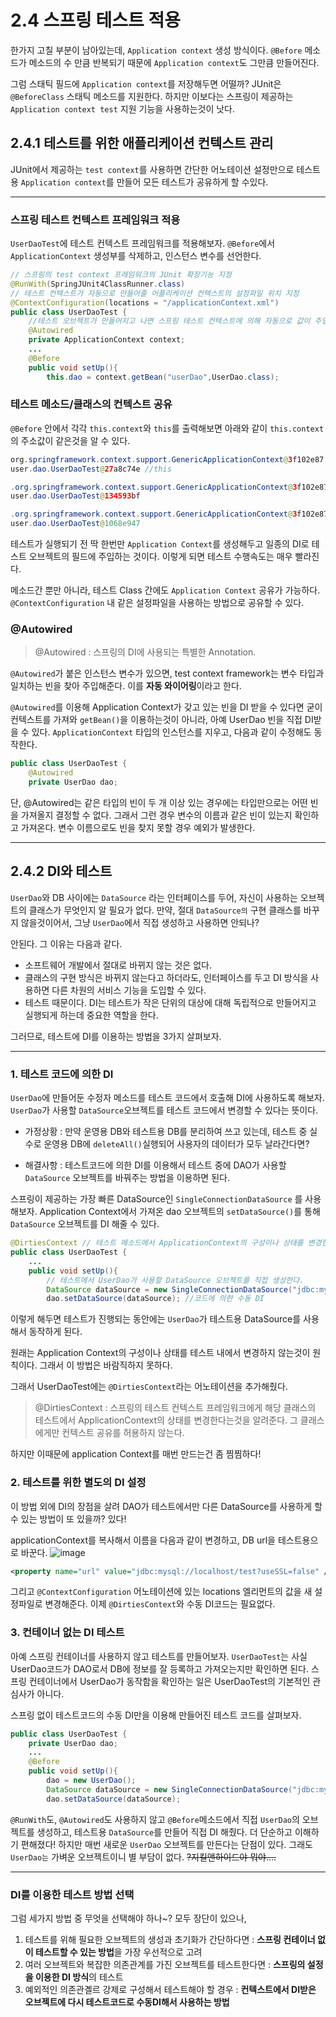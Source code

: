 # 2.4 스프링 테스트 적용

한가지 고칠 부분이 남아있는데, `Application context` 생성 방식이다. `@Before` 메소드가 메소드의 수 만큼 반복되기 때문에 `Application context`도 그만큼 만들어진다. 

그럼 스태틱 필드에 `Application context`를 저장해두면 어떨까?  JUnit은 `@BeforeClass` 스태틱 메소드를 지원한다. 하지만 이보다는 스프링이 제공하는 `Application context test` 지원 기능을 사용하는것이 낫다.


## 2.4.1 테스트를 위한 애플리케이션 컨텍스트 관리
JUnit에서 제공하는 `test context`를 사용하면 간단한 어노테이션 설정만으로 테스트용 `Application context`를 만들어 모든 테스트가 공유하게 할 수있다.

--- 


### 스프링 테스트 컨텍스트 프레임워크 적용
`UserDaoTest`에 테스트 컨텍스트 프레임워크를 적용해보자.
`@Before`에서 `ApplicationContext` 생성부를 삭제하고, 인스턴스 변수를 선언한다.

```java
// 스프링의 test context 프레임워크의 JUnit 확장기능 지정
@RunWith(SpringJUnit4ClassRunner.class) 
// 테스트 컨텍스트가 자동으로 만들어줄 어플리케이션 컨텍스트의 설정파일 위치 지정
@ContextConfiguration(locations = "/applicationContext.xml") 
public class UserDaoTest {
    //테스트 오브젝트가 만들어지고 나면 스프링 테스트 컨텍스트에 의해 자동으로 값이 주입된다.
    @Autowired
    private ApplicationContext context; 
    ...
    @Before
    public void setUp(){
        this.dao = context.getBean("userDao",UserDao.class);
```

### 테스트 메소드/클래스의 컨텍스트 공유
`@Before` 안에서 각각 `this.context`와 `this`를 출력해보면 아래와 같이 `this.context`의 주소값이 같은것을 알 수 있다. 
```java
org.springframework.context.support.GenericApplicationContext@3f102e87: //this.context
user.dao.UserDaoTest@27a8c74e //this

.org.springframework.context.support.GenericApplicationContext@3f102e87:
user.dao.UserDaoTest@134593bf

.org.springframework.context.support.GenericApplicationContext@3f102e87: 
user.dao.UserDaoTest@1068e947
```
테스트가 실행되기 전 딱 한번만 `Application Context`를 생성해두고 일종의 DI로 테스트 오브젝트의 필드에 주입하는 것이다. 이렇게 되면 테스트 수행속도는 매우 빨라진다.

메소드간 뿐만 아니라, 테스트 Class 간에도 `Application Context` 공유가 가능하다. `@ContextConfiguration` 내 같은 설정파일을 사용하는 방법으로 공유할 수 있다.

### @Autowired
> @Autowired : 스프링의 DI에 사용되는 특별한 Annotation. 

`@Autowired`가 붙은 인스턴스 변수가 있으면, test context framework는 변수 타입과 일치하는 빈을 찾아 주입해준다. 이를 **자동 와이어링**이라고 한다. 


`@Autowired`를 이용해 Application Context가 갖고 있는 빈을 DI 받을 수 있다면 굳이 컨텍스트를 가져와 `getBean()`을 이용하는것이 아니라, 아예 UserDao 빈을 직접 DI받을 수 있다. `ApplicationContext` 타입의 인스턴스를 지우고, 다음과 같이 수정해도 동작한다.

```java
public class UserDaoTest {
    @Autowired
    private UserDao dao;
```
단, @Autowired는 같은 타입의 빈이 두 개 이상 있는 경우에는 타입만으로는 어떤 빈을 가져올지 결정할 수 없다. 그래서 그런 경우 변수의 이름과 같은 빈이 있는지 확인하고 가져온다. 변수 이름으로도 빈을 찾지 못할 경우 예외가 발생한다.

--- 


## 2.4.2 DI와 테스트
`UserDao`와  DB 사이에는 `DataSource` 라는 인터페이스를 두어, 자신이 사용하는 오브젝트의 클래스가 무엇인지 알 필요가 없다. 만약, 절대 `DataSource의` 구현 클래스를 바꾸지 않을것이어서, 그냥 `UserDao`에서 직접 생성하고 사용하면 안되나?

안된다. 그 이유는 다음과 같다.
- 소프트웨어 개발에서 절대로 바뀌지 않는 것은 없다.
- 클래스의 구현 방식은 바뀌지 않는다고 하더라도, 인터페이스를 두고 DI 방식을 사용하면 다른 차원의 서비스 기능을 도입할 수 있다.
- 테스트 때문이다. DI는 테스트가 작은 단위의 대상에 대해 독립적으로 만들어지고 실행되게 하는데 중요한 역할을 한다.

그러므로, 테스트에 DI를 이용하는 방법을 3가지 살펴보자.

---

### 1. 테스트 코드에 의한 DI
`UserDao`에 만들어둔 수정자 메소드를 테스트 코드에서 호출해 DI에 사용하도록 해보자. `UserDao`가 사용할 `DataSource`오브젝트를 테스트 코드에서 변경할 수 있다는 뜻이다.

- 가정상황 : 만약 운영용 DB와 테스트용 DB를 분리하여 쓰고 있는데, 테스트 중 실수로 운영용 DB에 `deleteAll()`실행되어 사용자의 데이터가 모두 날라간다면?

- 해결사항 : 테스트코드에 의한 DI를 이용해서 테스트 중에 DAO가 사용할 `DataSource` 오브젝트를 바꿔주는 방법을 이용하면 된다.

스프링이 제공하는 가장 빠른 DataSource인 `SingleConnectionDataSource` 를 사용해보자. Application Context에서 가져온 dao 오브젝트의 `setDataSource()`를 통해 `DataSource` 오브젝트를 DI 해줄 수 있다.

```java
@DirtiesContext // 테스트 메소드에서 ApplicationContext의 구성이나 상태를 변경한다는 것을 테스트 컨텍스트 프레임워크에 알려준다.
public class UserDaoTest {
    ...
    public void setUp(){
        // 테스트에서 UserDao가 사용할 DataSource 오브젝트를 직접 생성한다.
        DataSource dataSource = new SingleConnectionDataSource("jdbc:mysql://localhost/test?useSSL=false", "root", "root123!", true);
        dao.setDataSource(dataSource); //코드에 의한 수동 DI
```
이렇게 해두면 테스트가 진행되는 동안에는 `UserDao`가 테스트용 DataSource를 사용해서 동작하게 된다.

원래는 Application Context의 구성이나 상태를 테스트 내에서 변경하지 않는것이 원칙이다. 그래서 이 방법은 바람직하지 못하다.

그래서 UserDaoTest에는 `@DirtiesContext`라는 어노테이션을 추가해줬다.
> @DirtiesContext : 스프링의 테스트 컨텍스트 프레임워크에게 해당 클래스의 테스트에서 ApplicationContext의 상태를 변경한다는것을 알려준다. 그 클래스에게만 컨텍스트 공유를 허용하지 않는다.

하지만 이때문에 application Context를 매번 만드는건 좀 찜찜하다!

### 2. 테스트를 위한 별도의 DI 설정
이 방법 외에 DI의 장점을 살려 DAO가 테스트에서만 다른 DataSource를 사용하게 할 수 있는 방법이 또 있을까? 있다!

applicationContext를 복사해서 이름을 다음과 같이 변경하고, DB url을 테스트용으로 바꾼다.
![image](https://user-images.githubusercontent.com/11023497/78992538-62abb900-7b76-11ea-8b90-8ecc9afb22bc.png)



```xml
<property name="url" value="jdbc:mysql://localhost/test?useSSL=false" />
```

그리고 `@ContextConfiguration` 어노테이션에 있는 locations 엘리먼트의 값을 새 설정파일로 변경해준다. 이제 `@DirtiesContext`와 수동 DI코드는 필요없다.

### 3. 컨테이너 없는 DI 테스트
아예 스프링 컨테이너를 사용하지 않고 테스트를 만들어보자. `UserDaoTest`는 사실 UserDao코드가 DAO로서 DB에 정보를 잘 등록하고 가져오는지만 확인하면 된다. 스프링 컨테이너에서 UserDao가 동작함을 확인하는 일은 UserDaoTest의 기본적인 관심사가 아니다.

스프링 없이 테스트코드의 수동 DI만을 이용해 만들어진 테스트 코드를 살펴보자.
```java
public class UserDaoTest {
    private UserDao dao;
    ...
    @Before
    public void setUp(){
        dao = new UserDao();
        DataSource dataSource = new SingleConnectionDataSource("jdbc:mysql://localhost/test?useSSL=false", "root", "root123!", true);
        dao.setDataSource(dataSource);
```

`@RunWith`도, `@Autowired`도 사용하지 않고 `@Before`메소드에서 직접 `UserDao`의 오브젝트를 생성하고, 테스트용 `DataSource`를 만들어 직접 DI 해줬다. 더 단순하고 이해하기 편해졌다! 하지만 매번 새로운 `UserDao` 오브젝트를 만든다는 단점이 있다. 그래도 `UserDao는` 가벼운 오브젝트이니 별 부담이 없다. ~~?지킬앤하이드야 뭐야....~~


---

### DI를 이용한 테스트 방법 선택
그럼 세가지 방법 중 무엇을 선택해야 하나~?
모두 장단이 있으나, 
1. 테스트를 위해 필요한 오브젝트의 생성과 초기화가 간단하다면 : **스프링 컨테이너 없이 테스트할 수 있는 방법**을 가장 우선적으로 고려
2. 여러 오브젝트와 복잡한 의존관계를 가진 오브젝트를 테스트한다면 : **스프링의 설정을 이용한 DI 방식**의 테스트
3. 예외적인 의존관곌르 강제로 구성해서 테스트해야 할 경우 : **컨텍스트에서 DI받은 오브젝트에 다시 테스트코드로 수동DI해서 사용하는 방법**